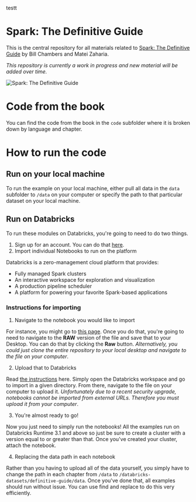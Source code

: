 testt
# Spark: The Definitive Guide

This is the central repository for all materials related to [Spark: The Definitive Guide](http://shop.oreilly.com/product/0636920034957.do) by Bill Chambers and Matei Zaharia. 

*This repository is currently a work in progress and new material will be added over time.*

![Spark: The Definitive Guide](https://images-na.ssl-images-amazon.com/images/I/51z7TzI-Y3L._SX379_BO1,204,203,200_.jpg)

# Code from the book

You can find the code from the book in the `code` subfolder where it is broken down by language and chapter.

# How to run the code

## Run on your local machine

To run the example on your local machine, either pull all data in the `data` subfolder to `/data` on your computer or specify the path to that particular dataset on your local machine.

## Run on Databricks

To run these modules on Databricks, you're going to need to do two things.

1. Sign up for an account. You can do that [here](https://databricks.com/try-databricks).
2. Import individual Notebooks to run on the platform

Databricks is a zero-management cloud platform that provides:

- Fully managed Spark clusters
- An interactive workspace for exploration and visualization
- A production pipeline scheduler
- A platform for powering your favorite Spark-based applications

### Instructions for importing

1. Navigate to the notebook you would like to import

For instance, you might go to [this page](https://github.com/databricks/Spark-The-Definitive-Guide/blob/master/code/A_Gentle_Introduction_to_Spark-Chapter_3_A_Tour_of_Sparks_Toolset.py). Once you do that, you're going to need to navigate to the **RAW** version of the file and save that to your Desktop. You can do that by clicking the **Raw** button. *Alternatively, you could just clone the entire repository to your local desktop and navigate to the file on your computer*.

2. Upload that to Databricks

Read [the instructions](https://docs.databricks.com/user-guide/notebooks/index.html#import-a-notebook) here. Simply open the Databricks workspace and go to import in a given directory. From there, navigate to the file on your computer to upload it. *Unfortunately due to a recent security upgrade, notebooks cannot be imported from external URLs. Therefore you must upload it from your computer*.

3. You're almost ready to go!

Now you just need to simply run the notebooks! All the examples run on Databricks Runtime 3.1 and above so just be sure to create a cluster with a version equal to or greater than that. Once you've created your cluster, attach the notebook.

4. Replacing the data path in each notebook

Rather than you having to upload all of the data yourself, you simply have to change the path in each chapter from `/data` to `/databricks-datasets/definitive-guide/data`. Once you've done that, all examples should run without issue. You can use find and replace to do this very efficiently.

